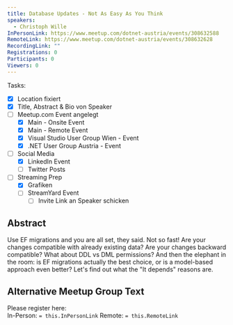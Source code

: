 ```yaml
---
title: Database Updates - Not As Easy As You Think
speakers:
  - Christoph Wille
InPersonLink: https://www.meetup.com/dotnet-austria/events/308632588
RemoteLink: https://www.meetup.com/dotnet-austria/events/308632628
RecordingLink: ""
Registrations: 0
Participants: 0
Viewers: 0
---
```

Tasks:
- [x] Location fixiert
- [x] Title, Abstract & Bio von Speaker
- [ ] Meetup.com Event angelegt
	- [x] Main - Onsite Event
	- [x] Main - Remote Event
	- [x] Visual Studio User Group Wien - Event
	- [x] .NET User Group Austria - Event
- [ ] Social Media
	- [x] LinkedIn Event
	- [ ] Twitter Posts
- [ ] Streaming Prep
	- [x] Grafiken
	- [ ] StreamYard Event
		- [ ] Invite Link an Speaker schicken

## Abstract
Use EF migrations and you are all set, they said. Not so fast! Are your changes compatible with already existing data? Are your changes backward compatible? What about DDL vs DML permissions? And then the elephant in the room: is EF migrations actually the best choice, or is a model-based approach even better? Let's find out what the "It depends" reasons are.


## Alternative Meetup Group Text

Please register here:  
In-Person: `= this.InPersonLink`
Remote: `= this.RemoteLink`

